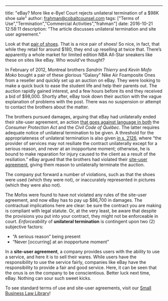 ---
title: "eBay? More like e-Bye! Court rejects unilateral termination of a $98K shoe sale"
author: frahman@cobaltcounsel.com
tags: ["Terms of Use","Termination","Commercial Activities","frahman"]
date: 2016-10-21 12:58:11
description: "The article discusses unilateral termination and site user agreement."


 



Look at that [pair of shoes](http://www.highsnobiety.com/2015/09/15/nike-air-foamposite-one-galaxy/). That is a nice pair of shoes! So nice, in fact, that while they retail for around $180, they end up reselling at twice that. There’s apparently a whole market for limited edition NBA All-Star sneakers like these on sites like eBay. Who would’ve thought? 

In February of 2012, Montreal brothers *Sandrin Thierry* and *Kevin Mofo Moko* bought a pair of these glorious “Galaxy” Nike Air Foamposite Ones from a reseller and quickly set up an auction on eBay. They were looking to make a quick buck to ease the student life and help their parents out. The auction rapidly gained interest, and a few hours before its end they received a bid of $98,000. Shortly after, eBay took down their auction with the vague explanation of problems with the post. There was no suspension or attempt to contact the brothers about the matter. 

The brothers pursued damages, arguing that eBay had unilaterally ended their site-user agreement, an action [that goes against language in both](http://canlii.ca/t/g1sx6#par29) the *Consumer Protection Act* and the *Civil Code of Québec*. The latter requires adequate notice of unilateral termination to be given. A threshold for the appropriateness of unilateral termination is also given [in s. 2126](http://canlii.ca/t/52t3b#sec2126), where “the provider of services may not resiliate the contract unilaterally except for a serious reason, and never at an inopportune moment; otherwise, he is bound to make reparation for injury caused to the client as a result of the resiliation.” eBay argued that the brothers had violated their [site-user agreement](http://pages.ebay.com/help/policies/user-agreement.html), giving them reason to unilaterally terminate the auction.

The company put forward a number of violations, such as that the shoes were used (which they were not), or inaccurately represented in pictures (which they were also not).

The Mofos were found to have not violated any rules of the site-user agreement, and now eBay has to pay up $86,700 in damages. The contractual implications here are clear: be sure the contract you are making is compliant with legal statute. Or, at the very least, be aware that despite the provisions you put into your contract, they might not be enforceable in court. *Enforceability* of **unilateral termination** is contingent upon two (2) subjective factors:
- “A serious reason” being present
- “Never [occurring] at an inopportune moment”

In a **site-user agreement**, a company provides users with the ability to use a service, and here it is to sell their wares. While users have the responsibility to use the service fairly, companies like eBay have the responsibility to provide a fair and good service. Here, it can be seen that the onus is on the company to be conscientious. Better luck next time, eBay. Nothing can sour such sweet kicks. 

To see standard terms of use and site-user agreements, visit our [Small Business Law Library](https://www.clausehound.com/documents/)!
